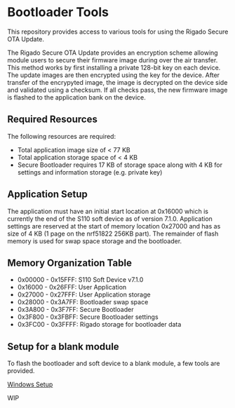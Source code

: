 Bootloader Tools
=========================

This repository provides access to various tools for using the Rigado Secure OTA Update.

The Rigado Secure OTA Update provides an encryption scheme allowing module users to secure
their firmware image during over the air transfer.  This method works by first installing
a private 128-bit key on each device.  The update images are then encrypted using the key 
for the device.  After transfer of the encrypyted image, the image is decrypted on the 
device side and validated using a checksum.  If all checks pass, the new firmware image is 
flashed to the application bank on the device.

Required Resources
------------------

The following resources are required:
* Total application image size of < 77 KB
* Total application storage space of < 4 KB
* Secure Bootloader requires 17 KB of storage space along with 4 KB for settings and information
storage (e.g. private key)

Application Setup
-----------------

The application must have an initial start location at 0x16000 which is currently the end of the
S110 soft device as of version 7.1.0.  Application settings are reserved at the start of memory
location 0x27000 and has as size of 4 KB (1 page on the nrf51822 256KB part).  The remainder of
flash memory is used for swap space storage and the bootloader.

Memory Organization Table
-------------------------

* 0x00000 - 0x15FFF: S110 Soft Device v7.1.0
* 0x16000 - 0x26FFF: User Application
* 0x27000 - 0x27FFF: User Application storage
* 0x28000 - 0x3A7FF: Bootloader swap space
* 0x3A800 - 0x3F7FF: Secure Bootloader
* 0x3F800 - 0x3FBFF: Secure Bootloader settings
* 0x3FC00 - 0x3FFFF: Rigado storage for bootloader data

Setup for a blank module
------------------------

To flash the bootloader and soft device to a blank module, a few tools are provided.

[Windows Setup](https://github.com/rigado/bootloader-tools/blob/master/windows/README.md)

WIP
